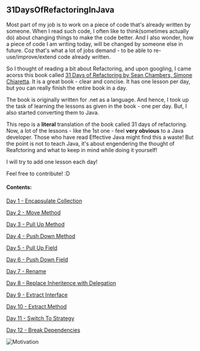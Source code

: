 ## 31DaysOfRefactoringInJava

Most part of my job is to work on a piece of code that's already written by someone.
When I read such code, I often like to think(sometimes actually do) about changing things to make the code better. 
And I also wonder, how a piece of code I am writing today, will be changed by someone else in future. 
Coz that's what a lot of jobs demand - to be able to re-use/improve/extend code already written. 

So I thought of reading a bit about Refactoring, and upon googling, I came acorss this book called [31 Days of Refactoring by Sean Chambers, Simone Chiaretta](https://lostechies.com/wp-content/uploads/2011/03/31DaysRefactoring.pdf).
It is a great book - clear and concise. It has one lesson per day, but you can really finish the entire book in a day. 

The book is originally written for .net as a language. 
And hence, I took up the task of learning the lessons as given in the book - one per day. But, I also started converting them to Java. 

This repo is a **literal** translation of the book called 31 days of refactoring. 
Now, a lot of the lessons - like the 1st one - feel **very obvious** to a Java developer. 
Those who have read Effective Java might find this a waste!
But the point is not to teach Java, it's about engendering the thought of Reafctoring and what to keep in mind while doing it yourself!

I will try to add one lesson each day! 

Feel free to contribute! :D

#### Contents:

[Day 1 - Encapsulate Collection](https://github.com/sunnypatel165/31DaysOfRefactoringInJava/tree/master/src/com/sunnypatel/daysofrefactoringjava/day1/encapsulatecollection)

[Day 2 - Move Method](https://github.com/sunnypatel165/31DaysOfRefactoringInJava/tree/master/src/com/sunnypatel/daysofrefactoringjava/day2/movemethod)

[Day 3 - Pull Up Method](https://github.com/sunnypatel165/31DaysOfRefactoringInJava/tree/master/src/com/sunnypatel/daysofrefactoringjava/day3/pullupmethod)

[Day 4 - Push Down Method](https://github.com/sunnypatel165/31DaysOfRefactoringInJava/tree/master/src/com/sunnypatel/daysofrefactoringjava/day4/pushdownmethod)

[Day 5 - Pull Up Field](https://github.com/sunnypatel165/31DaysOfRefactoringInJava/tree/master/src/com/sunnypatel/daysofrefactoringjava/day5/pullupfield)

[Day 6 - Push Down Field](https://github.com/sunnypatel165/31DaysOfRefactoringInJava/tree/master/src/com/sunnypatel/daysofrefactoringjava/day6/pushdownfield)

[Day 7 - Rename](https://github.com/sunnypatel165/31DaysOfRefactoringInJava/tree/master/src/com/sunnypatel/daysofrefactoringjava/day7/rename)

[Day 8 - Replace Inheritence with Delegation](https://github.com/sunnypatel165/31DaysOfRefactoringInJava/tree/master/src/com/sunnypatel/daysofrefactoringjava/day8/replaceinheritencewithdelegation)

[Day 9 - Extract Interface](https://github.com/sunnypatel165/31DaysOfRefactoringInJava/tree/master/src/com/sunnypatel/daysofrefactoringjava/day9/extractinterface)

[Day 10 - Extract Method](https://github.com/sunnypatel165/31DaysOfRefactoringInJava/tree/master/src/com/sunnypatel/daysofrefactoringjava/day10/extractmethod)

[Day 11 - Switch To Strategy ](https://github.com/sunnypatel165/31DaysOfRefactoringInJava/tree/master/src/com/sunnypatel/daysofrefactoringjava/day11/switchtostrategy)

[Day 12 - Break Dependencies ](https://github.com/sunnypatel165/31DaysOfRefactoringInJava/tree/master/src/com/sunnypatel/daysofrefactoringjava/day11/breakdependencies)

![Motivation](http://s2.quickmeme.com/img/a5/a513a0245a5f0382c8a823cbd1017024f70442c0c1800400281cec8057a10c12.jpg)
